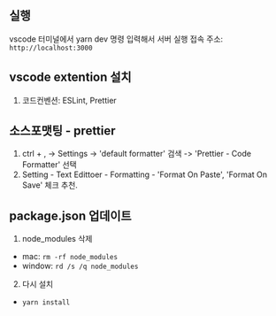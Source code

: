 ## 실행

vscode 터미널에서 yarn dev 명령 입력해서 서버 실행
접속 주소: `http://localhost:3000`

## vscode extention 설치

1. 코드컨벤션: ESLint, Prettier

## 소스포맷팅 - prettier

1. ctrl + , -> Settings -> 'default formatter' 검색 -> 'Prettier - Code Formatter' 선택
2. Setting - Text Edittoer - Formatting - 'Format On Paste', 'Format On Save' 체크 추천.

## package.json 업데이트

1. node_modules 삭제

- mac: `rm -rf node_modules`
- window: `rd /s /q node_modules`

2. 다시 설치

- `yarn install`
